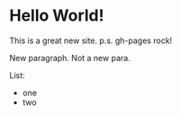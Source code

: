 # Hello World! 

This is a great new site.
p.s. gh-pages rock!

New paragraph.
Not a new para.

List:
- one
- two 
